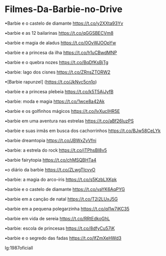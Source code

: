 # Filmes-Da-Barbie-no-Drive

•Barbie e o castelo de diamante https://t.co/y2XXta93Yv

•barbie e as 12 bailarinas https://t.co/qGGSBECVm8

•barbie e magia de aladus https://t.co/0OvWJOOpYw

•barbie e a princesa da ilha https://t.co/h1uCBwdMNP

•barbie e o quebra nozes https://t.co/BqDfKsBjTg

•barbie: lago dos cisnes https://t.co/ZRnsZTORW2

•[Barbie rapunzel] (https://t.co/JkNvc5cn1o)

•barbie e a princesa plebeia https://t.co/k5T5AjJyfB

•barbie: moda e magia https://t.co/1wce8a42Ak

•barbie e os golfinhos mágicos https://t.co/IvXucIHR5E

•barbie em uma aventura nas estrelas https://t.co/aBf26luzPS

•barbie e suas irmãs em busca dos cachorrinhos https://t.co/BJw58CeLYk

•barbie dreamtopia https://t.co/JBWxZyVfni

•barbie: a estrela do rock https://t.co/jTPhsBI8v5

•barbie fairytopia https://t.co/chMSQBHTa4

•o diário da barbie https://t.co/ZLwgTIcvvO

•barbie: a magia do arco-íris https://t.co/s5KzbLXKpk

•barbie e o castelo de diamante https://t.co/vaYK6AqPYG

•barbie em a canção de natal https://t.co/T2i2LUxJ5G

•barbie em a pequena polegarzinha https://t.co/qI1w7iKC35

•barbie em vida de sereia https://t.co/RRtEdkoGhL

•barbie: escola de princesas https://t.co/8dfyCu57jK

•barbie e o segredo das fadas https://t.co/IfZmXeHWd3

Ig:1987oficiall
